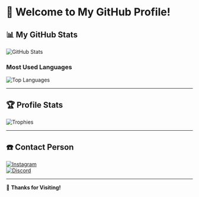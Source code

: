 # 👋 Welcome to My GitHub Profile!

## 📊 My GitHub Stats
![GitHub Stats](https://github-readme-stats.vercel.app/api?username=urbryan&show_icons=true&theme=radical)

### Most Used Languages
![Top Languages](https://github-readme-stats.vercel.app/api/top-langs/?username=urbryan&layout=compact&theme=radical)

---

## 🏆 Profile Stats
![Trophies](https://github-profile-trophy.vercel.app/?username=YourUsername&theme=radical&no-frame=true)

---

## ☎️ Contact Person
[![Instagram](https://img.shields.io/badge/Instagram-%23E4405F.svg?style=for-the-badge&logo=Instagram&logoColor=white)](https://www.instagram.com/urbryyaan?igsh=MXJobzhpYnE0MTl6dw==)  
[![Discord](https://img.shields.io/badge/Discord-%237289DA.svg?style=for-the-badge&logo=discord&logoColor=white)](https://discord.com/users/1124400133157695589)

---
🗿 **Thanks for Visiting!**
